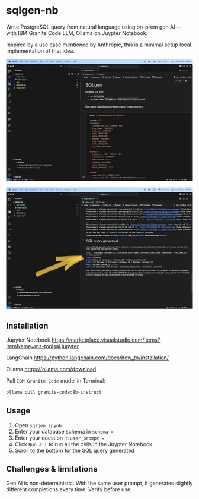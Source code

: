 # sqlgen-nb

Write PostgreSQL query from natural language using on-prem gen AI -- with IBM Granite Code LLM, Ollama on Juypter Notebook. 

Inspired by a use case mentioned by Anthropic, this is a minimal setup local implementation of that idea. 

![Enter schema and user prompt](img/screen1.png)

![SQL query, GET!](img/screen2.png)

## Installation 

Jupyter Notebook https://marketplace.visualstudio.com/items?itemName=ms-toolsai.jupyter 

LangChain https://python.langchain.com/docs/how_to/installation/

Ollama https://ollama.com/download 

Pull `IBM Granite Code` model in Terminal: 

```zsh
ollama pull granite-code:8b-instruct 
```

## Usage 

1. Open `sqlgen.ipynb` 
2. Enter your database schema in `schema =` 
3. Enter your question in `user_prompt =` 
4. Click `Run all` to run all the cells in the Juypter Notebook 
5. Scroll to the bottom for the SQL query generated 

## Challenges & limitations 

Gen AI is non-deterministic. With the same user prompt, it generates slightly different completions every time. Verify before use. 

